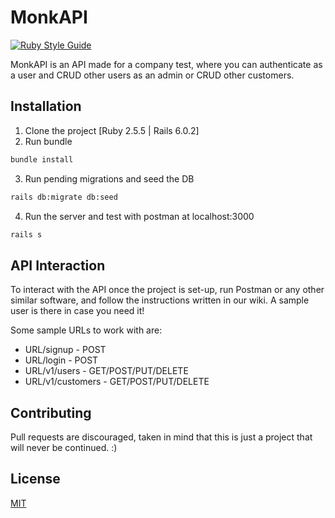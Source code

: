 # MonkAPI
[![Ruby Style Guide](https://img.shields.io/badge/code_style-rubocop-brightgreen.svg)](https://github.com/rubocop-hq/rubocop)

MonkAPI is an API made for a company test, where you can authenticate as a user and CRUD other users as an admin or CRUD other customers.

## Installation

1. Clone the project [Ruby 2.5.5 | Rails 6.0.2]
2. Run bundle
```bash
bundle install
```
3. Run pending migrations and seed the DB
```bash
rails db:migrate db:seed
```
4. Run the server and test with postman at localhost:3000
```bash
rails s
```

## API Interaction
To interact with the API once the project is set-up, run Postman or any other similar software, and follow the instructions written in our wiki. A sample user is there in case you need it!

Some sample URLs to work with are:

- URL/signup - POST
- URL/login - POST
- URL/v1/users - GET/POST/PUT/DELETE
- URL/v1/customers - GET/POST/PUT/DELETE

## Contributing
Pull requests are discouraged, taken in mind that this is just a project that will never be continued. :)

## License
[MIT](https://choosealicense.com/licenses/mit/)